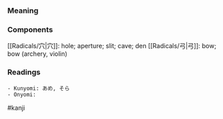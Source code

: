 ### Meaning



### Components

[[Radicals/穴|穴]]: hole; aperture; slit; cave; den [[Radicals/弓|弓]]: bow; bow (archery, violin)

### Readings

```
- Kunyomi: あめ, そら
- Onyomi: 
```

#kanji